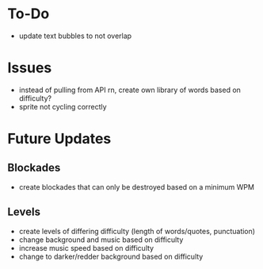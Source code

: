 # To-Do
* update text bubbles to not overlap

# Issues
* instead of pulling from API rn, create own library of words based on difficulty?
* sprite not cycling correctly

# Future Updates
## Blockades
* create blockades that can only be destroyed based on a minimum WPM
## Levels
* create levels of differing difficulty (length of words/quotes, punctuation)
* change background and music based on difficulty
* increase music speed based on difficulty
* change to darker/redder background based on difficulty